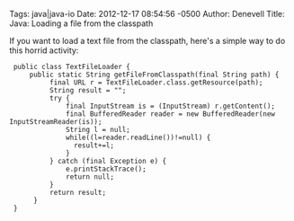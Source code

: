 Tags: java|java-io
Date: 2012-12-17 08:54:56 -0500 
Author: Denevell
Title: Java: Loading a file from the classpath

If you want to load a text file from the classpath, here's a simple way to do this horrid activity:

     public class TextFileLoader {
         public static String getFileFromClasspath(final String path) {
              final URL r = TextFileLoader.class.getResource(path);
              String result = "";
              try {
                  final InputStream is = (InputStream) r.getContent();
                  final BufferedReader reader = new BufferedReader(new InputStreamReader(is));
                  String l = null;
                  while((l=reader.readLine())!=null) {
                    result+=l;
                  }
              } catch (final Exception e) {
                  e.printStackTrace();
                  return null;
              }
              return result;
          }
     }
